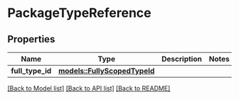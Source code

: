 # PackageTypeReference

## Properties

Name | Type | Description | Notes
------------ | ------------- | ------------- | -------------
**full_type_id** | [**models::FullyScopedTypeId**](FullyScopedTypeId.md) |  | 

[[Back to Model list]](../README.md#documentation-for-models) [[Back to API list]](../README.md#documentation-for-api-endpoints) [[Back to README]](../README.md)


